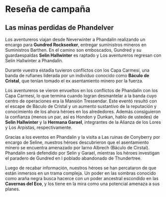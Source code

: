 # Reseña de campaña

## Las minas perdidas de Phandelver

Los aventureros viajan desde Neverwinter a Phandalin realizando un encargo para **Gundred Rockseeker**, entregar suministros mineros en Suministros Barthen. En el camino son emboscados, Gundred y su guardaespaldas **Selin Hallwinter** es raptado y Los aventureros regresan con Selin Hallwinter a Phandalín.

Durante vuestra estadía tuvieron conflictos con los Capa Carmesí, una banda de rufianes liderada por un individuo conocido como **Báculo de Cristal**, que tenían tomado el ex asentamiento minero por la fuerza.

Los aventureros se vieron envueltos en los conflictos de Phandalín con los Capa Carmesí, lo que termina cuando logran desmantelar a la banda cuyo centro de operaciones era la Mansión Tressendar. Este eventó resultó con el escape de Báculo de Cristal y un aumento sustantivo de la reputación y conocimiento de los ahora héroes en los alrededores. Además consiguieron la confianza (menos un par, así es Hondon y Dunkan, hablo de ustedes) de **Selin Hallwinter** y la **Hermana Garael**, integrantes de la Alianza de los Lores y Los Arpistas, respectivamente.

Gracias a los eventos en Phandalin y la visita a Las ruinas de Conyberry por encargo de Seline, nuestros héroes descubrieron que el asentamiento minero se encuentra amenazado por Iarno Albrech (Báculo de Cirstal). Phandalin será defendido por Selin y Garael, mientras los héroes investigan el paradero de Gundred en l poblado abandonado de Thundertree.

Luego de recabar información, nuestros héroes se han percataron de que están inmersos en un trama compleja. Un poder en las sombras conocido como araña negra busca hacerce con un poder ancestral escondido en las **Cavernas del Eco**, y los tiene en la mira como una potencial amenaza a sus planes.